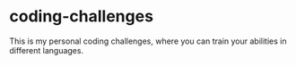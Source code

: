 # coding-challenges
This is my personal coding challenges, where you can train your abilities in different languages.
